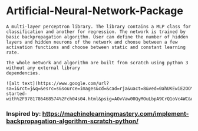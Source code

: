 # Artificial-Neural-Network-Package
    A multi-layer perceptron library. The library contains a MLP class for classification and another for regression. The network is trained by basic backpropagation algorithm. User can define the number of hidden layers and hidden neurons of the network and choose between a few activation functions and choose between static and constant learning rate.

    The whole network and algorithm are built from scratch using python 3 without any external library 
    dependencies.

    ![alt text](https://www.google.com/url?sa=i&rct=j&q=&esrc=s&source=images&cd=&cad=rja&uact=8&ved=0ahUKEwiE2OOYgYTYAhUm5IMKHdayDCMQjRwIBw&url=https%3A%2F%2Fwww.safaribooksonline.com%2Flibrary%2Fview%2Fgetting-started-with%2F9781786468574%2Fch04s04.html&psig=AOvVaw00QyMOuLbpA9CrQ1oVc4WC&ust=1513152139142676)

### Inspired by: https://machinelearningmastery.com/implement-backpropagation-algorithm-scratch-python/
